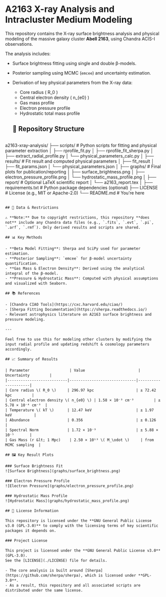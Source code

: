 # A2163 X-ray Analysis and Intracluster Medium Modeling

This repository contains the X-ray surface brightness analysis and physical modeling of the massive galaxy cluster **Abell 2163**, using Chandra ACIS-I observations.

The analysis includes:
- Surface brightness fitting using single and double β-models.
- Posterior sampling using MCMC (`emcee`) and uncertainty estimation.
- Derivation of key physical parameters from the X-ray data:
  - Core radius \( R_0 \)
  - Central electron density \( n_{e0} \)
  - Gas mass profile
  - Electron pressure profile
  - Hydrostatic total mass profile

  ## 📁 Repository Structure

  ```
a2163-xray-analysis/
├── scripts/               # Python scripts for fitting and physical parameter extraction
│   ├── rprofile_fit.py
│   ├── rprofile_fit_sherpa.py
│   ├── extract_radial_profile.py
│   └── physical_parameters_calc.py
│
├── results/               # Fit result and computed physical parameters
│   ├── fit_result
│   ├── fit_params.json
│   └── physical_parameters.json
│
├── graphs/                # Final plots for publication/reporting
│   ├── surface_brightness.png
│   ├── electron_pressure_profile.png
│   └── hydrostatic_mass_profile.png
│
├── report/                # Optional LaTeX scientific report
│   └── a2163_report.tex
│
├── requirements.txt       # Python package dependencies (optional)
├── LICENSE                # License (e.g., MIT or Apache-2.0)
└── README.md              # You're here
```

## 🔬 Data & Restrictions

⚠️ **Note:** Due to copyright restrictions, this repository **does not** include any Chandra data files (e.g., `.fits`, `.evt`, `.pi`, `.arf`, `.rmf`). Only derived results and scripts are shared.

## 📊 Key Methods

- **Beta Model Fitting**: Sherpa and SciPy used for parameter estimation.
- **Posterior Sampling**: `emcee` for β-model uncertainty quantification.
- **Gas Mass & Electron Density**: Derived using the analytical integral of the β-model.
- **Pressure & Hydrostatic Mass**: Computed with physical assumptions and visualized with Seaborn.

## 📚 References

- [Chandra CIAO Tools](https://cxc.harvard.edu/ciao/)
- [Sherpa Fitting Documentation](https://sherpa.readthedocs.io/)
- Relevant astrophysics literature on A2163 surface brightness and pressure modeling.

---

Feel free to use this for modeling other clusters by modifying the input radial profile and updating redshift & cosmology parameters accordingly.

## 📈 Summary of Results

| Parameter                  | Value                        | Uncertainty         |
|---------------------------|------------------------------|---------------------|
| Core radius \( R_0 \)     | 296.97 kpc                   | ± 72.42 kpc         |
| Central electron density \( n_{e0} \) | 1.58 × 10⁻³ cm⁻³         | ± 5.78 × 10⁻⁴ cm⁻³  |
| Temperature \( kT \)      | 12.47 keV                    | ± 1.97 keV          |
| Abundance                 | 0.356                        | ± 0.126             |
| Spectral Norm             | 1.72 × 10⁻³                  | ± 5.88 × 10⁻⁵       |
| Gas Mass (r &lt; 1 Mpc)    | 2.50 × 10¹³ \( M_\odot \)     | from MCMC sampling  |

## 🖼️ Key Result Plots

### Surface Brightness Fit
![Surface Brightness](graphs/surface_brightness.png)

### Electron Pressure Profile
![Electron Pressure](graphs/electron_pressure_profile.png)

### Hydrostatic Mass Profile
![Hydrostatic Mass](graphs/hydrostatic_mass_profile.png)

## 🔐 License Information

This repository is licensed under the **GNU General Public License v3.0 (GPL-3.0)** to comply with the licensing terms of key scientific packages it depends on.

### Project License

This project is licensed under the **GNU General Public License v3.0** (GPL-3.0).  
See the [LICENSE](./LICENSE) file for details.

- The core analysis is built around [Sherpa](https://github.com/sherpa/sherpa), which is licensed under **GPL-3.0**.
- As a result, this repository and all associated scripts are distributed under the same license.
